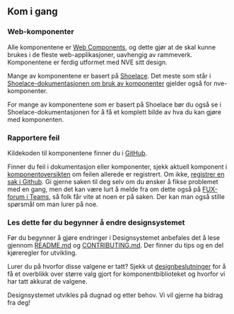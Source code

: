 <PageHeader title="For utviklere" imagePath="developer"  pageLevel=2></PageHeader>

## Kom i gang

### Web-komponenter

Alle komponentene er [Web Components](https://developer.mozilla.org/en-US/docs/Web/API/Web_components), og dette gjør at de skal kunne brukes i de fleste web-applikasjoner, uavhengig av rammeverk.
Komponentene er ferdig utformet med NVE sitt design.

Mange av komponentene er basert på [Shoelace](https://shoelace.style/). Det meste som står i [Shoelace-dokumentasjonen om bruk av komponenter](https://shoelace.style/getting-started/usage) gjelder også for nve-komponenter.

<nve-message-card label="NB" variant="warning" size="compact">
For mange av komponentene som er basert på Shoelace bør du også se i Shoelace-dokumentasjonen for å få et komplett bilde av hva du kan gjøre med komponenten.</nve-message-card>

### Rapportere feil

Kildekoden til komponentene finner du i [GitHub](https://github.com/NVE/Designsystem).

Finner du feil i dokumentasjon eller komponenter, sjekk aktuell komponent i [komponentoversikten](https://designsystem.nve.no/components/Komponentoversikt.html) om feilen allerede er registrert. Om ikke, [registrer en sak i Github](https://github.com/NVE/Designsystem/issues). Gi gjerne saken til deg selv om du ønsker å fikse problemet med en gang, men det kan være lurt å melde fra om dette også på [FUX-forum i Teams](https://teams.microsoft.com/l/channel/19%3A3vNPKWAB1NfvK_GxsEsNWj04elWJ8WrylwsoZF9KaOY1%40thread.tacv2/FUX%20Forum?groupId=ec755ca5-8bfc-4a59-b502-d9721ef8eda4&tenantId=bc8d840d-60c9-410b-b4fb-11b86806780c&ngc=true&allowXTenantAccess=true), så folk får vite at noen er på saken. Der kan man også stille spørsmål om man lurer på noe.

### Les dette før du begynner å endre designsystemet

Før du begynner å gjøre endringer i Designsystemet anbefales det å lese gjennom [README.md](https://github.com/NVE/Designsystem/blob/main/README.md) og [CONTRIBUTING.md](https://github.com/NVE/Designsystem/blob/main/CONTRIBUTING.md). Der finner du tips og en del kjøreregler for utvikling.

Lurer du på hvorfor disse valgene er tatt? Sjekk ut [designbeslutninger](https://github.com/NVE/Designsystem/blob/main/design-beslutninger.md) for å få et overblikk over større valg gjort for komponentbiblioteket og hvorfor vi har tatt akkurat de valgene.

Designsystemet utvikles på dugnad og etter behov. Vi vil gjerne ha bidrag fra deg!
